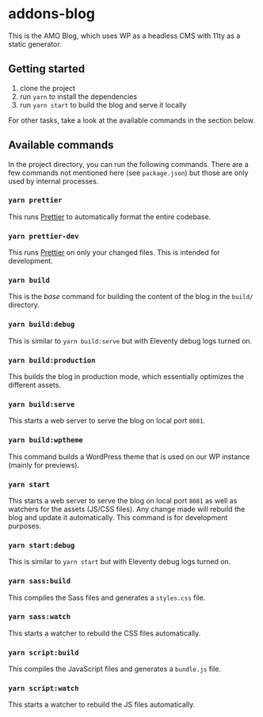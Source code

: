 # addons-blog

This is the AMO Blog, which uses WP as a headless CMS with 11ty as a static generator.

## Getting started

1. clone the project
2. run `yarn` to install the dependencies
3. run `yarn start` to build the blog and serve it locally

For other tasks, take a look at the available commands in the section below.

## Available commands

In the project directory, you can run the following commands. There are a few commands not mentioned here (see `package.json`) but those are only used by internal processes.

### `yarn prettier`

This runs [Prettier][] to automatically format the entire codebase.

### `yarn prettier-dev`

This runs [Prettier][] on only your changed files. This is intended for development.

### `yarn build`

This is the _base_ command for building the content of the blog in the `build/` directory.

### `yarn build:debug`

This is similar to `yarn build:serve` but with Eleventy debug logs turned on.

### `yarn build:production`

This builds the blog in production mode, which essentially optimizes the different assets.

### `yarn build:serve`

This starts a web server to serve the blog on local port `8081`.

### `yarn build:wptheme`

This command builds a WordPress theme that is used on our WP instance (mainly for previews).

### `yarn start`

This starts a web server to serve the blog on local port `8081` as well as watchers for the assets (JS/CSS files). Any change made will rebuild the blog and update it automatically. This command is for development purposes.

### `yarn start:debug`

This is similar to `yarn start` but with Eleventy debug logs turned on.

### `yarn sass:build`

This compiles the Sass files and generates a `styles.css` file.

### `yarn sass:watch`

This starts a watcher to rebuild the CSS files automatically.

### `yarn script:build`

This compiles the JavaScript files and generates a `bundle.js` file.

### `yarn script:watch`

This starts a watcher to rebuild the JS files automatically.

[prettier]: https://prettier.io/
